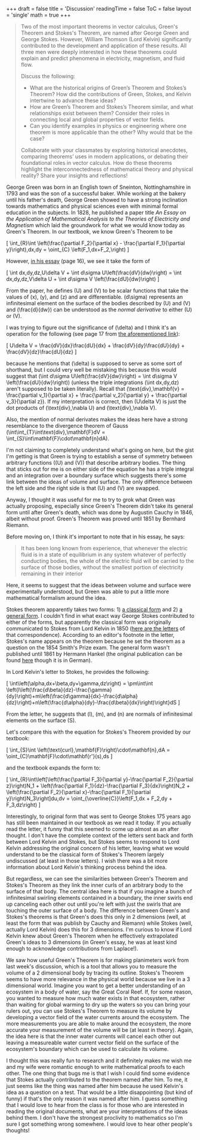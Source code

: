 +++
draft = false
title = 'Discussion'
readingTime = false
ToC = false
layout = 'single'
math = true
+++


>  Two of the most important theorems in vector calculus, Green's Theorem and Stokes's Theorem, are named after George Green and George Stokes. However, William Thomson (Lord Kelvin) significantly contributed to the development and application of these results. All three men were deeply interested in how these theorems could explain and predict phenomena in electricity, magnetism, and fluid flow.
> 
> Discuss the following:
> 
> - What are the historical origins of Green’s Theorem and Stokes’s Theorem? How did the contributions of Green, Stokes, and Kelvin intertwine to advance these ideas?
> - How are Green’s Theorem and Stokes’s Theorem similar, and what relationships exist between them? Consider their roles in connecting local and global properties of vector fields.
> - Can you identify examples in physics or engineering where one theorem is more applicable than the other? Why would that be the case?
>
> Collaborate with your classmates by exploring historical anecdotes, comparing theorems’ uses in modern applications, or debating their foundational roles in vector calculus. How do these theorems highlight the interconnectedness of mathematical theory and physical reality? Share your insights and reflections!

George Green was born in an English town of Sneinton, Nottinghamshire in 1793 and was the son of a successful baker. While working at the bakery until his father's death, George Green showed to have a strong inclination towards mathematics and physical sciences even with minimal formal education in the subjects. In 1828, he published a paper title _An Essay on the Application of Mathematical Analysis to the Theories of Electricity and Magnetism_ which laid the groundwork for what we would know today as Green's Theorem. In our textbook, we know Green's Theorem to be

\[
  \int_{R}\int \left(\frac{\partial F_2}{\partial x} - \frac{\partial F_1}{\partial y}\right)\,dx\,dy = \oint_{C} \left(F_1\,dx+F_2\,\right)
\]

However, [in his essay](https://arxiv.org/pdf/0807.0088) (page 16), we see it take the form of

\[
  \int dx\,dy\,dz\,U\delta V + \int d\sigma U\left(\frac{dV}{dw}\right) = \int dx\,dy\,dz\,V\delta U + \int d\sigma V \left(\frac{dU}{dw}\right)
\]

From the paper, he defines \(U\) and \(V\) to be scalar functions that take the values of \(x\), \(y\), and \(z\) and are differentiable. \(d\sigma\) represents an infinitesimal element on the surface of the bodies described by \(U\) and \(V\) and \(\frac{d}{dw}\) can be understood as the _normal derivative_ to either \(U\) or \(V\).

I was trying to figure out the significance of \(\delta\) and I think it's an operation for the following (see page 17 from [the aforementioned link](https://arxiv.org/pdf/0807.0088)):

\[
  U\delta V = \frac{dV}{dx}\frac{dU}{dx} + \frac{dV}{dy}\frac{dU}{dy} + \frac{dV}{dz}\frac{dU}{dz}
\]

because he mentions that \(\delta\) is supposed to serve as some sort of shorthand, but I could very well be mistaking this because this would suggest that \(\int d\sigma U\left(\frac{dV}{dw}\right) = \int d\sigma V \left(\frac{dU}{dw}\right)\) (unless the triple integrations \(\int dx\,dy\,dz\) aren't supposed to be taken literally). Recall that \(\text{div}\,\mathbf{v} = \frac{\partial v_1}{\partial x} + \frac{\partial v_2}{\partial y} + \frac{\partial v_3}{\partial z}\). If my interpretation is correct, then \(U\delta V\) is just the dot products of \(\text{div}\,\nabla U\) and \(\text{div}\,\nabla V\).

Also, the mention of normal derivates makes the ideas here have a strong resemblance to the divergence theorem of Gauss \(\int\int_{T}\int\text{div}\,\mathbf{F}dV = \int_{S}\int\mathbf{F}\cdot\mathbf{n}dA\).

I'm not claiming to completely understand what's going on here, but the gist I'm getting is that Green is trying to establish a sense of symmetry between arbitrary functions (\(U\) and \(V\)) that describe arbitrary bodies. The thing that sticks out for me is on either side of the equation he has a triple integral and an integration over a boundary surface which suggests there's some link between the ideas of volume and surface. The only difference between the left side and the right side is that \(U\) and \(V\) are swapped.

Anyway, I thought it was useful for me to try to grok what Green was actually proposing, especially since Green's Theorem didn't take its general form until after Green's death, which was done by Augustin Cauchy in 1846, albeit without proof. Green's Theorem was proved until 1851 by Bernhard Riemann.

Before moving on, I think it's important to note that in his essay, he says:
> It has been long known from experience, that whenever the electric fluid is in a state of equilibrium in any system whatever of perfectly conducting bodies, the whole of the electric fluid will be carried to the surface of those bodies, without the smallest portion of electricity remaining in their interior

Here, it seems to suggest that the ideas between volume and surface were experimentally understood, but Green was able to put a little more mathematical formalism around the idea.

Stokes theorem apparently takes two forms: 1) [a classical form](https://en.wikipedia.org/wiki/Stokes'_theorem#Theorem) and 2) [a general form](https://en.wikipedia.org/wiki/Generalized_Stokes_theorem). I couldn't find in what exact way George Stokes contributed to either of the forms, but apparently the classical form was originally communicated to Stokes from Lord Kelvin in 1850 ([here are the letters](https://books.google.com/books?id=YrjkOEdC83gC&pg=PA97#v=onepage&q&f=false) of that correspondence). According to an editor's footnote in the letter, Stokes's name appears on the theorem because he set the theorem as a question on the 1854 Smith's Prize exam. The general form wasn't published until 1861 by Hermann Hankel (the original publication can be found [here](https://babel.hathitrust.org/cgi/pt?id=mdp.39015035826760&seq=5#page/34/mode/1up) though it is in German).

In Lord Kelvin's letter to Stokes, he provides the following:

\[
  \int\left(\alpha\,dx+\beta\,dy+\gamma\,dz\right) = \pm\int\int \left\{l\left(\frac{d\beta}{dz}-\frac{\gamma}{dy}\right)+m\left(\frac{d\gamma}{dx}-\frac{d\alpha}{dz}\right)+n\left(\frac{d\alpha}{dy}-\frac{d\beta}{dx}\right)\right\}dS
\]

From the letter, he suggests that \(l\), \(m\), and \(n\) are normals of infinitesimal elements on the surface \(S\).

Let's compare this with the equation for Stokes's Theorem provided by our textbook:

\[
  \int_{S}\int \left(\text{curl}\,\mathbf{F}\right)\cdot\mathbf{n}\,dA = \oint_{C}\mathbf{F}\cdot\mathbf{r'}(s)\,ds
\]

and the textbook expands the form to:

\[
  \int_{R}\int\left[\left(\frac{\partial F_3}{\partial y}-\frac{\partial F_2}{\partial z}\right)N_1 + \left(\frac{\partial F_1}{dz}-\frac{\partial F_3}{dx}\right)N_2 + \left(\frac{\partial F_2}{\partial x}-\frac{\partial F_1}{\partial y}\right)N_3\right]du\,dv = \oint_{\overline{C}}\left(F_1\,dx + F_2\,dy + F_3\,dz\right)
\]

Interestingly, to original form that was sent to George Stokes 175 years ago has still been maintained in our textbook as we read it today. If you actually read the letter, it funny that this seemed to come up almost as an after thought. I don't have the complete context of the letters sent back and forth between Lord Kelvin and Stokes, but Stokes seems to respond to Lord Kelvin addressing the original concern of his letter, leaving what we would understand to be the classical form of Stokes's Theorem largely undiscussed (at least in those letters). I wish there was a bit more information about Lord Kelvin's thinking process behind the idea.

But regardless, we can see the similarities between Green's Theorem and Stokes's Theorem as they link the inner curls of an arbitrary body to the surface of that body. The central idea here is that if you imagine a bunch of infinitesimal swirling elements contained in a boundary, the inner swirls end up canceling each other out until you're left with just the swirls that are touching the outer surface of a body. The difference between Green's and Stokes's theorems is that Green's does this only in 2 dimensions (well, at least the form that was publish by Cauchy and Riemann) while Stokes (well, actually Lord Kelvin) does this for 3 dimensions. I'm curious to know if Lord Kelvin knew about Green's Theorem when he effectively extrapolated Green's ideas to 3 dimensions (in Green's essay, he was at least kind enough to acknowledge contributions from Laplace!).

We saw how useful Green's Theorem is for making planimeters work from last week's discussion, which is a tool that allows you to measure the volume of a 2 dimensional body by tracing its outline. Stokes's Theorem seems to have more relevance in the physical world because we live in a 3 dimensional world. Imagine you want to get a better understanding of an ecosystem in a body of water, say the Great Coral Reef. If, for some reason, you wanted to measure how much water exists in that ecosystem, rather than waiting for global warming to dry up the waters so you can bring your rulers out, you can use Stokes's Theorem to measure its volume by developing a vector field of the water currents around the ecosystem. The more measurements you are able to make around the ecosystem, the more accurate your measurement of the volume will be (at least in theory). Again, the idea here is that the inner water currents will cancel each other out leaving a measureable water current vector field on the surface of the ecosystem's boundary which can be used to calculate its volume.

I thought this was really fun to research and it definitely makes me wish me and my wife were romantic enough to write mathematical proofs to each other. The one thing that bugs me is that I wish I could find some evidence that Stokes actually contributed to the theorem named after him. To me, it just seems like the thing was named after him because he used Kelvin's idea as a question on a test. That would be a little disappointing (but kind of funny) if that's the only reason it was named after him. I guess something that I would love to hear from the class is for those who are interested in reading the original documents, what are your interpretations of the ideas behind them. I don't have the strongest proclivity to mathematics so I'm sure I got something wrong somewhere. I would love to hear other people's thoughts!
